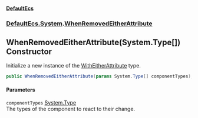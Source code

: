 #### [DefaultEcs](./index.md 'index')
### [DefaultEcs.System](./DefaultEcs-System.md 'DefaultEcs.System').[WhenRemovedEitherAttribute](./DefaultEcs-System-WhenRemovedEitherAttribute.md 'DefaultEcs.System.WhenRemovedEitherAttribute')
## WhenRemovedEitherAttribute(System.Type[]) Constructor
Initialize a new instance of the [WithEitherAttribute](./DefaultEcs-System-WithEitherAttribute.md 'DefaultEcs.System.WithEitherAttribute') type.  
```C#
public WhenRemovedEitherAttribute(params System.Type[] componentTypes);
```
#### Parameters
<a name='DefaultEcs-System-WhenRemovedEitherAttribute-WhenRemovedEitherAttribute(System-Type--)-componentTypes'></a>
`componentTypes` [System.Type](https://docs.microsoft.com/en-us/dotnet/api/System.Type 'System.Type')  
The types of the component to react to their change.  
  
